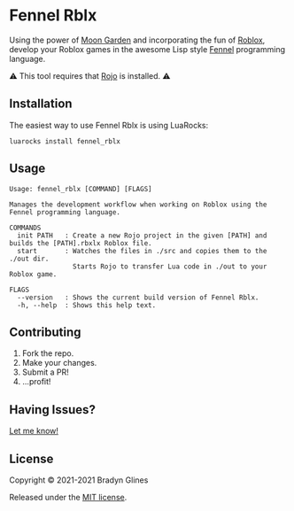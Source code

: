 # Fennel Rblx

Using the power of [Moon Garden][5] and incorporating the fun of [Roblox][1], develop your Roblox games in the awesome Lisp style [Fennel][2] programming language.

⚠️ This tool requires that [Rojo][4] is installed. ⚠️

## Installation

The easiest way to use Fennel Rblx is using LuaRocks:

```shell
luarocks install fennel_rblx
```

## Usage

```shell
Usage: fennel_rblx [COMMAND] [FLAGS]

Manages the development workflow when working on Roblox using the Fennel programming language.

COMMANDS
  init PATH   : Create a new Rojo project in the given [PATH] and builds the [PATH].rbxlx Roblox file.
  start       : Watches the files in ./src and copies them to the ./out dir.
                Starts Rojo to transfer Lua code in ./out to your Roblox game.

FLAGS
  --version   : Shows the current build version of Fennel Rblx.
  -h, --help  : Shows this help text.
```

## Contributing

1. Fork the repo.
2. Make your changes.
3. Submit a PR!
4. ...profit!

## Having Issues?

[Let me know!][3]

## License

Copyright © 2021-2021 Bradyn Glines

Released under the [MIT license](LICENSE).

[1]: https://roblox.com
[2]: https://fennel-lang.org
[3]: https://github.com/glinesbdev/fennel-rblx/issues/new/choose
[4]: https://rojo.space
[5]: https://github.com/glinesbdev/moongarden
